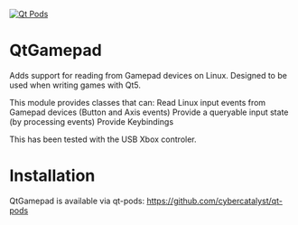 [![Qt Pods](http://qt-pods.org/assets/logo.png "Qt Pods")](http://qt-pods.org)

# QtGamepad

Adds support for reading from Gamepad devices on Linux. Designed to be used when writing games with Qt5.

This module provides classes that can:
Read Linux input events from Gamepad devices (Button and Axis events)
Provide a queryable input state (by processing events)
Provide Keybindings

This has been tested with the USB Xbox controler.

# Installation
QtGamepad is available via qt-pods:
https://github.com/cybercatalyst/qt-pods

